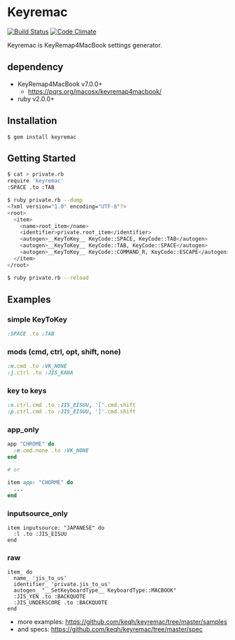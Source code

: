 # Keyremac

[![Build Status](https://travis-ci.org/keqh/keyremac.png?branch=master)](https://travis-ci.org/keqh/keyremac)
[![Code Climate](https://codeclimate.com/github/keqh/keyremac.png)](https://codeclimate.com/github/keqh/keyremac)

Keyremac is KeyRemap4MacBook settings generator.

## dependency

- KeyRemap4MacBook v7.0.0+
    - https://pqrs.org/macosx/keyremap4macbook/
- ruby v2.0.0+

## Installation

    $ gem install keyremac

## Getting Started

```bash
$ cat > private.rb
require 'keyremac'
:SPACE .to :TAB

$ ruby private.rb --dump
<?xml version="1.0" encoding="UTF-8"?>
<root>
  <item>
    <name>root_item</name>
    <identifier>private.root_item</identifier>
    <autogen>__KeyToKey__ KeyCode::SPACE, KeyCode::TAB</autogen>
    <autogen>__KeyToKey__ KeyCode::TAB, KeyCode::SPACE</autogen>
    <autogen>__KeyToKey__ KeyCode::COMMAND_R, KeyCode::ESCAPE</autogen>
  </item>
</root>

$ ruby private.rb --reload
```

## Examples

### simple KeyToKey

```rb
:SPACE .to :TAB
```

### mods (cmd, ctrl, opt, shift, none)

```rb
:m.cmd .to :VK_NONE
:j.ctrl .to :JIS_KANA
```

### key to keys

```rb
:n.ctrl.cmd .to :JIS_EISUU, '['.cmd.shift
:p.ctrl.cmd .to :JIS_EISUU, ']'.cmd.shift
```

### app_only

```rb
app "CHROME" do
  :m.cmd.none .to :VK_NONE
end

# or

item app: "CHORME" do
  ...
end
```

### inputsource_only

```
item inputsource: "JAPANESE" do
  :l .to :JIS_EISUU
end
```

### raw

```
item_ do
  name_ 'jis_to_us'
  identifier_ 'private.jis_to_us'
  autogen_ "__SetKeyboardType__ KeyboardType::MACBOOK"
  :JIS_YEN .to :BACKQUOTE
  :JIS_UNDERSCORE .to :BACKQUOTE
end
```

- more examples: https://github.com/keqh/keyremac/tree/master/samples
- and specs: https://github.com/keqh/keyremac/tree/master/spec

